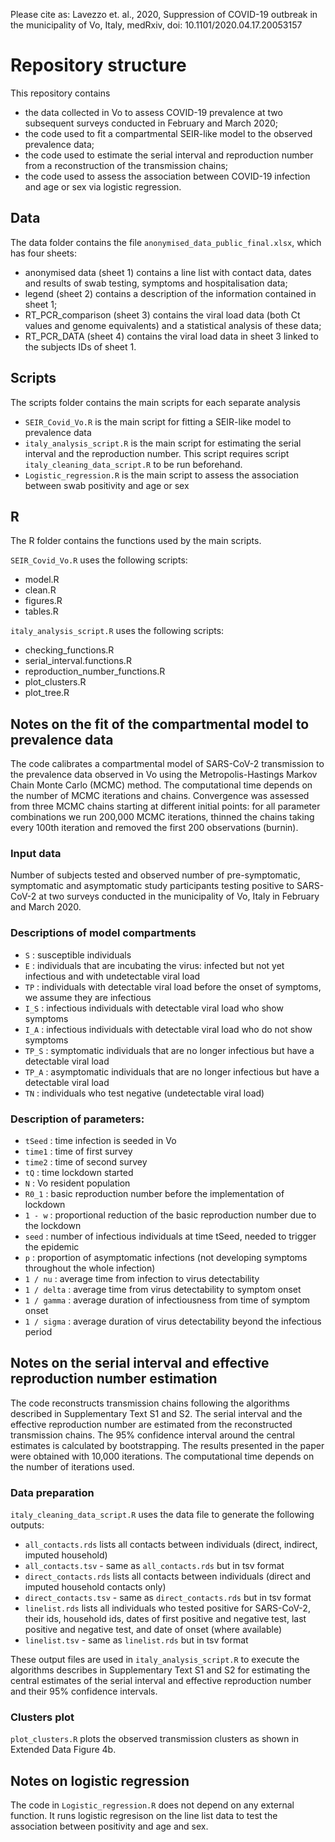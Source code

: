Please cite as:
Lavezzo et. al., 2020, Suppression of COVID-19 outbreak in the municipality of Vo, Italy, medRxiv, doi: 10.1101/2020.04.17.20053157

# Repository structure
This repository contains 
- the data collected in Vo to assess COVID-19 prevalence at two subsequent surveys conducted in February and March 2020;
- the code used to fit a compartmental SEIR-like model to the observed prevalence data; 
- the code used to estimate the serial interval and reproduction number from a reconstruction of the transmission chains; 
- the code used to assess the association between COVID-19 infection and age or sex via logistic regression. 

## Data
The data folder contains the file `anonymised_data_public_final.xlsx`, which has four sheets:
- anonymised data (sheet 1) contains a line list with contact data, dates and results of swab testing, symptoms and hospitalisation data;
- legend (sheet 2) contains a description of the information contained in sheet 1;
- RT_PCR_comparison (sheet 3) contains the viral load data (both Ct values and genome equivalents) and a statistical analysis of these data; 
- RT_PCR_DATA (sheet 4) contains the viral load data in sheet 3 linked to the subjects IDs of sheet 1. 

## Scripts
The scripts folder contains the main scripts for each separate analysis
- `SEIR_Covid_Vo.R` is the main script for fitting a SEIR-like model to prevalence data
- `italy_analysis_script.R` is the main script for estimating the serial interval and the reproduction number. This script requires script `italy_cleaning_data_script.R` to be run beforehand. 
- `Logistic_regression.R` is the main script to assess the association between swab positivity and age or sex 

## R 
The R folder contains the functions used by the main scripts. 

`SEIR_Covid_Vo.R` uses the following scripts:
- model.R
- clean.R
- figures.R 
- tables.R

`italy_analysis_script.R` uses the following scripts:
- checking_functions.R
- serial_interval.functions.R 
- reproduction_number_functions.R 
- plot_clusters.R 
- plot_tree.R


##

## Notes on the fit of the compartmental model to prevalence data
The code calibrates a compartmental model of SARS-CoV-2 transmission to the prevalence data observed in Vo using the Metropolis-Hastings Markov Chain Monte Carlo (MCMC) method. The computational time depends on the number of MCMC iterations and chains. Convergence was assessed from three MCMC chains starting at different initial points: for all parameter combinations we run 200,000 MCMC iterations, thinned the chains taking every 100th iteration and removed the first 200 observations (burnin). 

### Input data
Number of subjects tested and observed number of pre-symptomatic, symptomatic and asymptomatic study participants testing positive to SARS-CoV-2 at two surveys conducted in the municipality of Vo, Italy in February and March 2020. 

### Descriptions of model compartments
- `S`    : susceptible individuals
- `E`    : individuals that are incubating the virus: infected but not yet infectious and with undetectable viral load
- `TP`  :  individuals with detectable viral load before the onset of symptoms, we assume they are infectious
- `I_S`  : infectious individuals with detectable viral load who show symptoms
- `I_A`  : infectious individuals with detectable viral load who do not show symptoms
- `TP_S` : symptomatic individuals that are no longer infectious but have a detectable viral load
- `TP_A` : asymptomatic individuals that are no longer infectious but have a detectable viral load
- `TN`   : individuals who test negative (undetectable viral load)

### Description of parameters:
- `tSeed` : time infection is seeded in Vo
- `time1` : time of first survey
- `time2` : time of second survey
- `tQ`    : time lockdown started
- `N`     : Vo resident population
- `R0_1`  : basic reproduction number before the implementation of lockdown
- `1 - w` : proportional reduction of the basic reproduction number due to the lockdown 
- `seed`  : number of infectious individuals at time tSeed, needed to trigger the epidemic
- `p`     : proportion of asymptomatic infections (not developing symptoms throughout the whole infection)
- `1 / nu`    : average time from infection to virus detectability
- `1 / delta` : average time from virus detectability to symptom onset
- `1 / gamma` : average duration of infectiousness from time of symptom onset 
- `1 / sigma` : average duration of virus detectability beyond the infectious period 

##

## Notes on the serial interval and effective reproduction number estimation
The code reconstructs transmission chains following the algorithms described in Supplementary Text S1 and S2. The serial interval and the effective reproduction number are estimated from the reconstructed transmission chains. The 95% confidence interval around the central estimates is calculated by bootstrapping. The results presented in the paper were obtained with 10,000 iterations. The computational time depends on the number of iterations used. 

### Data preparation 
`italy_cleaning_data_script.R` uses the data file to generate the following outputs: 
- `all_contacts.rds` lists all contacts between individuals (direct, indirect, imputed household)
- `all_contacts.tsv` - same as `all_contacts.rds` but in tsv format
- `direct_contacts.rds` lists all contacts between individuals (direct and imputed household contacts only)
- `direct_contacts.tsv` - same as `direct_contacts.rds` but in tsv format
- `linelist.rds` lists all individuals who tested positive for SARS-CoV-2, their ids, household ids, dates of first positive and negative test, last positive and negative test, and date of onset (where available)
- `linelist.tsv` - same as `linelist.rds` but in tsv format

These output files are used in `italy_analysis_script.R` to execute the algorithms describes in Supplementary Text S1 and S2 for estimating the central estimates of the serial interval and effective reproduction number and their 95% confidence intervals.

### Clusters plot
`plot_clusters.R` plots the observed transmission clusters as shown in Extended Data Figure 4b. 

##

## Notes on logistic regression
The code in `Logistic_regression.R` does not depend on any external function. It runs logistic regresison on the line list data to test the association between positivity and age and sex.

